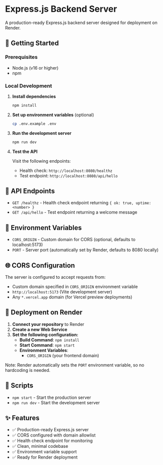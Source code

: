 # Express.js Backend Server

A production-ready Express.js backend server designed for deployment on Render.

## 🚀 Getting Started

### Prerequisites

- Node.js (v16 or higher)
- npm

### Local Development

1. **Install dependencies**
   ```bash
   npm install
   ```

2. **Set up environment variables** (optional)
   ```bash
   cp .env.example .env
   ```

3. **Run the development server**
   ```bash
   npm run dev
   ```

4. **Test the API**
   
   Visit the following endpoints:
   - Health check: `http://localhost:8080/healthz`
   - Test endpoint: `http://localhost:8080/api/hello`

## 📡 API Endpoints

- `GET /healthz` - Health check endpoint returning `{ ok: true, uptime: <number> }`
- `GET /api/hello` - Test endpoint returning a welcome message

## 🔧 Environment Variables

- `CORS_ORIGIN` - Custom domain for CORS (optional, defaults to localhost:5173)
- `PORT` - Server port (automatically set by Render, defaults to 8080 locally)

## 🌐 CORS Configuration

The server is configured to accept requests from:
- Custom domain specified in `CORS_ORIGIN` environment variable
- `http://localhost:5173` (Vite development server)
- Any `*.vercel.app` domain (for Vercel preview deployments)

## 🚢 Deployment on Render

1. **Connect your repository** to Render
2. **Create a new Web Service**
3. **Set the following configuration:**
   - **Build Command**: `npm install`
   - **Start Command**: `npm start`
   - **Environment Variables**: 
     - `CORS_ORIGIN` (your frontend domain)

Note: Render automatically sets the `PORT` environment variable, so no hardcoding is needed.

## 📝 Scripts

- `npm start` - Start the production server
- `npm run dev` - Start the development server

## ✨ Features

- ✅ Production-ready Express.js server
- ✅ CORS configured with domain allowlist
- ✅ Health check endpoint for monitoring
- ✅ Clean, minimal codebase
- ✅ Environment variable support
- ✅ Ready for Render deployment
